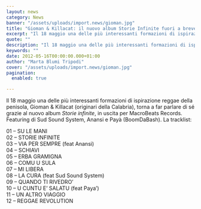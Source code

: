 ```yaml
---
layout: news
category: News
banner: "/assets/uploads/import.news/gioman.jpg"
title: "Gioman & Killacat: il nuovo album Storie Infinite fuori a breve"
excerpt: "Il 18 maggio una delle più interessanti formazioni di ispirazione reggae della penisola, Gioman & Killacat (originari della Calabria), torna a far parlare di sé grazie al nuovo album Storie infinite, in uscita per MacroBeats Records.  Featuring di Sud Sound System, Anansi e Payà (BoomDaBash). La tracklist: 01 – SU LE MANI 02 – STORIE [&hellip"
quote: ""
description: "Il 18 maggio una delle più interessanti formazioni di ispirazione reggae della penisola, Gioman & Killacat (originari della Calabria), torna a far parlare di sé grazie al nuovo album Storie infinite, in uscita per MacroBeats Records.  Featuring di Sud Sound System, Anansi e Payà (BoomDaBash). La tracklist: 01 – SU LE MANI 02 – STORIE [&hellip"
keywords: ""
date: 2012-05-16T00:00:00.000+01:00
author: "Marta Blumi Tripodi"
cover: "/assets/uploads/import.news/gioman.jpg"
pagination:
  enabled: true

---
```


Il 18 maggio una delle più interessanti formazioni di ispirazione reggae della penisola, Gioman & Killacat (originari della Calabria), torna a far parlare di sé grazie al nuovo album _Storie infinite_, in uscita per MacroBeats Records. Featuring di Sud Sound System, Anansi e Payà (BoomDaBash). La tracklist:

01 – SU LE MANI  
02 – STORIE INFINITE  
03 – VIA PER SEMPRE (feat Anansi)  
04 – SCHIAVI  
05 – ERBA GRAMIGNA  
06 – COMU U SULA  
07 – MI LIBERA  
08 – LA CURA (feat Sud Sound System)  
09 – QUANDO TI RIVEDRO’  
10 – U CUNTU E’ SALATU (feat Paya’)  
11 – UN ALTRO VIAGGIO  
12 – REGGAE REVOLUTION